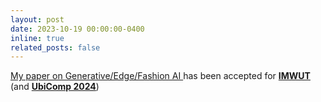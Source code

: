 ```yaml
---
layout: post
date: 2023-10-19 00:00:00-0400
inline: true
related_posts: false
---
```


<a href="https://dl.acm.org/doi/abs/10.1145/3631420">My paper on Generative/Edge/Fashion AI </a> has been accepted for <b><a href="https://dl.acm.org/journal/imwut">IMWUT</a></b> (and <b><a href="https://www.ubicomp.org/ubicomp-iswc-2024/">UbiComp 2024</a></b>)

